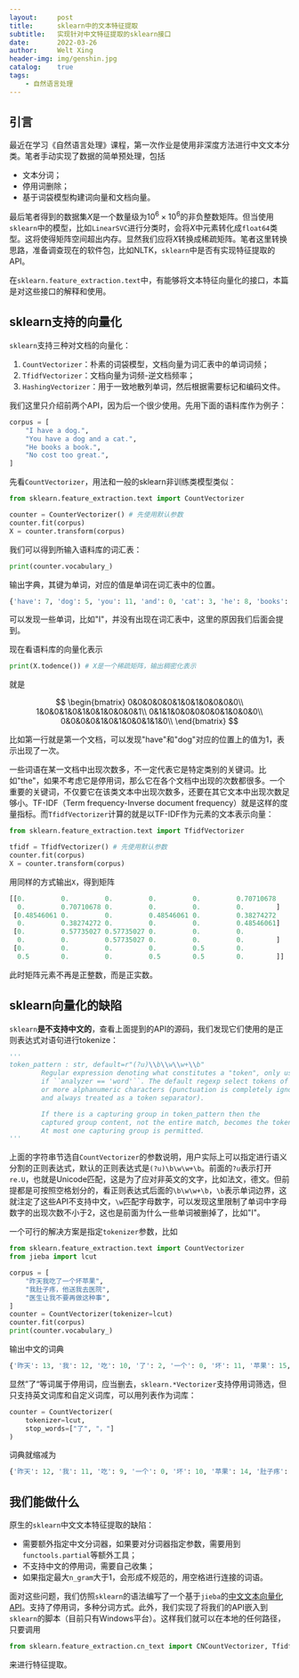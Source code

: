 ```yaml
---
layout:     post
title:      sklearn中的文本特征提取
subtitle:   实现针对中文特征提取的sklearn接口
date:       2022-03-26
author:     Welt Xing
header-img: img/genshin.jpg
catalog:    true
tags:
    - 自然语言处理
---
```


## 引言

最近在学习《自然语言处理》课程，第一次作业是使用非深度方法进行中文文本分类。笔者手动实现了数据的简单预处理，包括

- 文本分词；
- 停用词删除；
- 基于词袋模型构建词向量和文档向量。

最后笔者得到的数据集$X$是一个数量级为$10^6\times10^6$的非负整数矩阵。但当使用`sklearn`中的模型，比如`LinearSVC`进行分类时，会将$X$中元素转化成`float64`类型。这将使得矩阵空间超出内存。显然我们应将$X$转换成稀疏矩阵。笔者这里转换思路，准备调查现在的软件包，比如NLTK，`sklearn`中是否有实现特征提取的API。

在`sklearn.feature_extraction.text`中，有能够将文本特征向量化的接口，本篇是对这些接口的解释和使用。

## sklearn支持的向量化

`sklearn`支持三种对文档的向量化：

1. `CountVectorizer`：朴素的词袋模型，文档向量为词汇表中的单词词频；
2. `TfidfVectorizer`：文档向量为词频-逆文档频率；
3. `HashingVectorizer`：用于一致地散列单词，然后根据需要标记和编码文件。

我们这里只介绍前两个API，因为后一个很少使用。先用下面的语料库作为例子：

```python
corpus = [
    "I have a dog.",
    "You have a dog and a cat.",
    "He books a book.",
    "No cost too great.",
]
```

先看`CountVectorizer`，用法和一般的sklearn非训练类模型类似：

```python
from sklearn.feature_extraction.text import CountVectorizer

counter = CounterVectorizer() # 先使用默认参数
counter.fit(corpus)
X = counter.transform(corpus)
```

我们可以得到所输入语料库的词汇表：

```python
print(counter.vocabulary_)
```

输出字典，其键为单词，对应的值是单词在词汇表中的位置。

```python
{'have': 7, 'dog': 5, 'you': 11, 'and': 0, 'cat': 3, 'he': 8, 'books': 2, 'book': 1, 'no': 9, 'cost': 4, 'too': 10, 'great': 6}
```

可以发现一些单词，比如"I"，并没有出现在词汇表中，这里的原因我们后面会提到。

现在看语料库的向量化表示

```python
print(X.todence()) # X是一个稀疏矩阵，输出稠密化表示
```

就是

$$
\begin{bmatrix}
0&0&0&0&0&1&0&1&0&0&0&0\\
1&0&0&1&0&1&0&1&0&0&0&1\\
0&1&1&0&0&0&0&0&1&0&0&0\\
0&0&0&0&1&0&1&0&0&1&1&0\\
\end{bmatrix}
$$

比如第一行就是第一个文档，可以发现"have"和"dog"对应的位置上的值为1，表示出现了一次。

一些词语在某一文档中出现次数多，不一定代表它是特定类别的关键词。比如"the"，如果不考虑它是停用词，那么它在各个文档中出现的次数都很多。一个重要的关键词，不仅要它在该类文本中出现次数多，还要在其它文本中出现次数足够小。TF-IDF（Term frequency-Inverse document frequency）就是这样的度量指标。而`TfidfVectorizer`计算的就是以TF-IDF作为元素的文本表示向量：

```python
from sklearn.feature_extraction.text import TfidfVectorizer

tfidf = TfidfVectorizer() # 先使用默认参数
counter.fit(corpus)
X = counter.transform(corpus)
```

用同样的方式输出`X`，得到矩阵

```python
[[0.         0.         0.         0.         0.         0.70710678
  0.         0.70710678 0.         0.         0.         0.        ]
 [0.48546061 0.         0.         0.48546061 0.         0.38274272
  0.         0.38274272 0.         0.         0.         0.48546061]
 [0.         0.57735027 0.57735027 0.         0.         0.
  0.         0.         0.57735027 0.         0.         0.        ]
 [0.         0.         0.         0.         0.5        0.
  0.5        0.         0.         0.5        0.5        0.        ]]
```

此时矩阵元素不再是正整数，而是正实数。

## sklearn向量化的缺陷

`sklearn`**是不支持中文的**，查看上面提到的API的源码，我们发现它们使用的是正则表达式对语句进行tokenize：

```python
'''
token_pattern : str, default=r"(?u)\\b\\w\\w+\\b"
        Regular expression denoting what constitutes a "token", only used
        if ``analyzer == 'word'``. The default regexp select tokens of 2
        or more alphanumeric characters (punctuation is completely ignored
        and always treated as a token separator).

        If there is a capturing group in token_pattern then the
        captured group content, not the entire match, becomes the token.
        At most one capturing group is permitted.
'''
```

上面的字符串节选自`CountVectorizer`的参数说明，用户实际上可以指定进行语义分割的正则表达式，默认的正则表达式是`(?u)\b\w\w+\b`。前面的`?u`表示打开`re.U`，也就是Unicode匹配，这是为了应对非英文的文字，比如法文，德文。但前提都是可按照空格划分的，看正则表达式后面的`\b\w\w+\b`，`\b`表示单词边界，这就注定了这些API不支持中文，`\w`匹配字母数字，可以发现这里限制了单词中字母数字的出现次数不小于2，这也是前面为什么一些单词被删掉了，比如"I"。

一个可行的解决方案是指定`tokenizer`参数，比如

```python
from sklearn.feature_extraction.text import CountVectorizer
from jieba import lcut

corpus = [
    "昨天我吃了一个坏苹果",
    "我肚子疼，他送我去医院",
    "医生让我不要再做这种事",
]
counter = CountVectorizer(tokenizer=lcut)
counter.fit(corpus)
print(counter.vocabulary_)
```

输出中文的词典

```python
{'昨天': 13, '我': 12, '吃': 10, '了': 2, '一个': 0, '坏': 11, '苹果': 15, '肚子疼': 14, '，': 19, '他': 4, '送': 18, '去': 9, '医院': 8, '医生': 7, '让': 16, '不要': 1, '再': 6, '做': 5, '这种': 17, '事': 3}
```

显然”了“等词属于停用词，应当删去，`sklearn.*Vectorizer`支持停用词筛选，但只支持英文词库和自定义词库，可以用列表作为词库：

```python
counter = CountVectorizer(
    tokenizer=lcut,
    stop_words=["了", "，"]
)
```

词典就缩减为

```python
{'昨天': 12, '我': 11, '吃': 9, '一个': 0, '坏': 10, '苹果': 14, '肚子疼': 13, '他': 3, '送': 17, '去': 8, '医院': 7, '医生': 6, '让': 15, '不要': 1, '再': 5, '做': 4, '这种': 16, '事': 2}
```

## 我们能做什么

原生的`sklearn`中文文本特征提取的缺陷：

- 需要额外指定中文分词器，如果要对分词器指定参数，需要用到`functools.partial`等额外工具；
- 不支持中文的停用词，需要自己收集；
- 如果指定最大`n_gram`大于1，会形成不规范的，用空格进行连接的词语。

面对这些问题，我们仿照`sklearn`的语法编写了一个基于`jieba`的[中文文本向量化API](https://github.com/Kaslanarian/SklearnFeatureExtraction4CN)。支持了停用词，多种分词方式。此外，我们实现了将我们的API嵌入到`sklearn`的脚本（目前只有Windows平台）。这样我们就可以在本地的任何路径，只要调用

```python
from sklearn.feature_extraction.cn_text import CNCountVectorizer, TfidfVectorizer
```

来进行特征提取。
